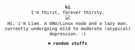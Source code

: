 <div align="center">
  <p align="center">
    <samp>
      <b>
        hi
     </b>
      <br>
        I'm thirst, forever thirsty.
     <br>
     <b>
     <img src="https://readme-typing-svg.herokuapp.com?font=IBM+Plex+Serif&weight=500&size=16&pause=1000&color=CFCFCF&center=true&vCenter=true&width=435&lines=depression+is+really+fun%2C+you+should+try+it."/>
     </b>
     <br>
       Hi, i'm Liam. A GNU/Linux noob and a lazy man. <br>
       currently undergoing mild to moderate (atypical) depression. :(
     <details>
     <summary><samp><b>random stuffs</b></samp></summary>
      <samp> <br>
       <br>
      <b><i>things that apply to me :</i></b> <br> <br>
      - bad at life <br>
      - bad dev <br>
      - bad ricer <br><br>
      <b>just retarded basically..</b> <br><br>
      <b><i>about me :</i></b> <br>
      I like foxes and the color orange. <br>
      people think i'm a femboy but i'm not. <br>
      I also like old stuffs like the fat IBM pc's <br>
      and the thicc thinkpads.
      </samp>
      <br><br>
      <img src="https://raw.githubusercontent.com/frapdotbmp/github-stats/master/generated/overview.svg#gh-dark-mode-only"/>
   </samp>
  </p>
</div>
